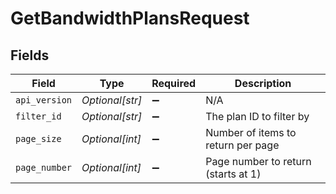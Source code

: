 # GetBandwidthPlansRequest


## Fields

| Field                               | Type                                | Required                            | Description                         |
| ----------------------------------- | ----------------------------------- | ----------------------------------- | ----------------------------------- |
| `api_version`                       | *Optional[str]*                     | :heavy_minus_sign:                  | N/A                                 |
| `filter_id`                         | *Optional[str]*                     | :heavy_minus_sign:                  | The plan ID to filter by            |
| `page_size`                         | *Optional[int]*                     | :heavy_minus_sign:                  | Number of items to return per page  |
| `page_number`                       | *Optional[int]*                     | :heavy_minus_sign:                  | Page number to return (starts at 1) |